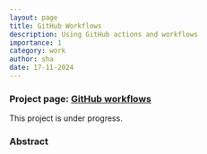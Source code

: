 ```yaml
---
layout: page
title: GitHub Workflows
description: Using GitHub actions and workflows
importance: 1
category: work
author: sha
date: 17-11-2024
---
```


### Project page: [GitHub workflows](https://profile-sh.github.io/docs/projects/gh_workflows_project)

This project is under progress.

### Abstract
